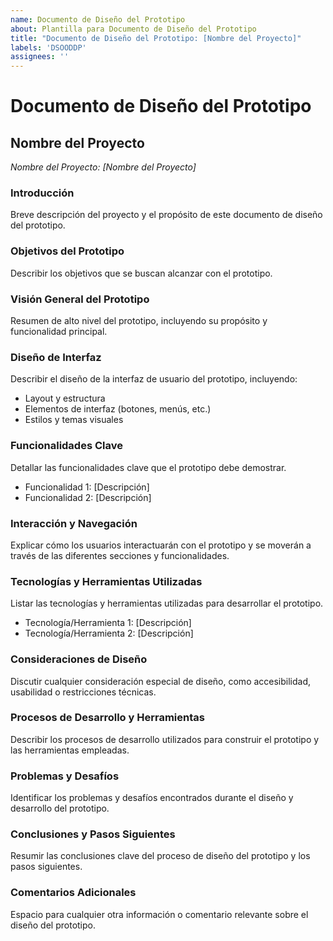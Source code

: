 ```yaml
---
name: Documento de Diseño del Prototipo
about: Plantilla para Documento de Diseño del Prototipo
title: "Documento de Diseño del Prototipo: [Nombre del Proyecto]"
labels: 'DSOODDP'
assignees: ''
---
```


# Documento de Diseño del Prototipo

## Nombre del Proyecto
*Nombre del Proyecto: [Nombre del Proyecto]*

### Introducción
Breve descripción del proyecto y el propósito de este documento de diseño del prototipo.

### Objetivos del Prototipo
Describir los objetivos que se buscan alcanzar con el prototipo.

### Visión General del Prototipo
Resumen de alto nivel del prototipo, incluyendo su propósito y funcionalidad principal.

### Diseño de Interfaz
Describir el diseño de la interfaz de usuario del prototipo, incluyendo:

- Layout y estructura
- Elementos de interfaz (botones, menús, etc.)
- Estilos y temas visuales

### Funcionalidades Clave
Detallar las funcionalidades clave que el prototipo debe demostrar.

- Funcionalidad 1: [Descripción]
- Funcionalidad 2: [Descripción]

### Interacción y Navegación
Explicar cómo los usuarios interactuarán con el prototipo y se moverán a través de las diferentes secciones y funcionalidades.

### Tecnologías y Herramientas Utilizadas
Listar las tecnologías y herramientas utilizadas para desarrollar el prototipo.

- Tecnología/Herramienta 1: [Descripción]
- Tecnología/Herramienta 2: [Descripción]

### Consideraciones de Diseño
Discutir cualquier consideración especial de diseño, como accesibilidad, usabilidad o restricciones técnicas.

### Procesos de Desarrollo y Herramientas
Describir los procesos de desarrollo utilizados para construir el prototipo y las herramientas empleadas.

### Problemas y Desafíos
Identificar los problemas y desafíos encontrados durante el diseño y desarrollo del prototipo.

### Conclusiones y Pasos Siguientes
Resumir las conclusiones clave del proceso de diseño del prototipo y los pasos siguientes.

### Comentarios Adicionales
Espacio para cualquier otra información o comentario relevante sobre el diseño del prototipo.

